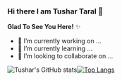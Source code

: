 ### Hi there I am Tushar Taral 👋

**Glad To See You Here!** ✨



- 🔭 I’m currently working on ...
- 🌱 I’m currently learning ...
- 👯 I’m looking to collaborate on ...



![Tushar's GitHub stats](https://github-readme-stats.vercel.app/api?username=TusharTaral&show_icons=true&theme=buefy)[![Top Langs](https://github-readme-stats.vercel.app/api/top-langs/?username=TusharTaral&show_icons=true&theme=buefy)](https://github.com/TusharTaral/github-readme-stats)
